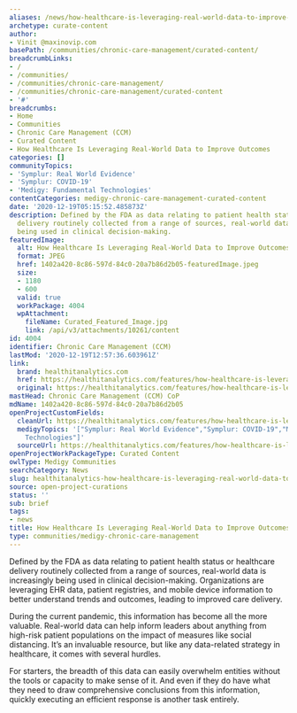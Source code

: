 ```yaml
---
aliases: /news/how-healthcare-is-leveraging-real-world-data-to-improve-outcomes
archetype: curate-content
author:
- Vinit @maxinovip.com
basePath: /communities/chronic-care-management/curated-content/
breadcrumbLinks:
- /
- /communities/
- /communities/chronic-care-management/
- /communities/chronic-care-management/curated-content
- '#'
breadcrumbs:
- Home
- Communities
- Chronic Care Management (CCM)
- Curated Content
- How Healthcare Is Leveraging Real-World Data to Improve Outcomes
categories: []
communityTopics:
- 'Symplur: Real World Evidence'
- 'Symplur: COVID-19'
- 'Medigy: Fundamental Technologies'
contentCategories: medigy-chronic-care-management-curated-content
date: '2020-12-19T05:15:52.485873Z'
description: Defined by the FDA as data relating to patient health status or healthcare
  delivery routinely collected from a range of sources, real-world data is increasingly
  being used in clinical decision-making.
featuredImage:
  alt: How Healthcare Is Leveraging Real-World Data to Improve Outcomes
  format: JPEG
  href: 1402a420-8c86-597d-84c0-20a7b86d2b05-featuredImage.jpeg
  size:
  - 1180
  - 600
  valid: true
  workPackage: 4004
  wpAttachment:
    fileName: Curated_Featured_Image.jpg
    link: /api/v3/attachments/10261/content
id: 4004
identifier: Chronic Care Management (CCM)
lastMod: '2020-12-19T12:57:36.603961Z'
link:
  brand: healthitanalytics.com
  href: https://healthitanalytics.com/features/how-healthcare-is-leveraging-real-world-data-to-improve-outcomes
  original: https://healthitanalytics.com/features/how-healthcare-is-leveraging-real-world-data-to-improve-outcomes
mastHead: Chronic Care Management (CCM) CoP
mdName: 1402a420-8c86-597d-84c0-20a7b86d2b05
openProjectCustomFields:
  cleanUrl: https://healthitanalytics.com/features/how-healthcare-is-leveraging-real-world-data-to-improve-outcomes
  medigyTopics: '["Symplur: Real World Evidence","Symplur: COVID-19","Medigy: Fundamental
    Technologies"]'
  sourceUrl: https://healthitanalytics.com/features/how-healthcare-is-leveraging-real-world-data-to-improve-outcomes
openProjectWorkPackageType: Curated Content
owlType: Medigy Communities
searchCategory: News
slug: healthitanalytics-how-healthcare-is-leveraging-real-world-data-to-improve-outcomes
source: open-project-curations
status: ''
sub: brief
tags:
- news
title: How Healthcare Is Leveraging Real-World Data to Improve Outcomes
type: communities/medigy-chronic-care-management
---
```


<p>Defined by the FDA as data relating to patient health status or healthcare delivery routinely collected from a range of sources, real-world data is increasingly being used in clinical decision-making. Organizations are leveraging EHR data, patient registries, and mobile device information to better understand trends and outcomes, leading to improved care delivery.</p><p>During the current pandemic, this information has become all the more valuable. Real-world data can help inform leaders about anything from high-risk patient populations on the impact of measures like social distancing. It’s an invaluable resource, but like any data-related strategy in healthcare, it comes with several hurdles.</p><p>For starters, the breadth of this data can easily overwhelm entities without the tools or capacity to make sense of it. And even if they do have what they need to draw comprehensive conclusions from this information, quickly executing an efficient response is another task entirely.</p>